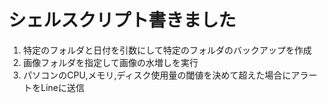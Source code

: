 # シェルスクリプト書きました
1. 特定のフォルダと日付を引数にして特定のフォルダのバックアップを作成
2. 画像フォルダを指定して画像の水増しを実行
3. パソコンのCPU,メモリ,ディスク使用量の閾値を決めて超えた場合にアラートをLineに送信
